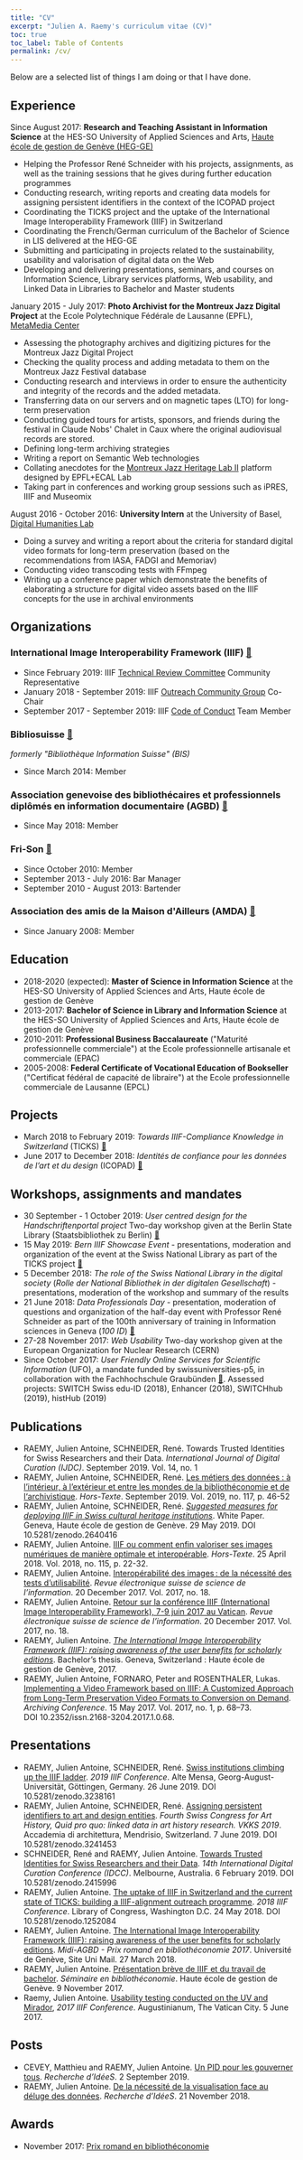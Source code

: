 ```yaml
---
title: "CV"
excerpt: "Julien A. Raemy's curriculum vitae (CV)"
toc: true
toc_label: Table of Contents
permalink: /cv/
---
```


Below are a selected list of things I am doing or that I have done.

## Experience

Since August 2017: **Research and Teaching Assistant in Information Science** at the HES-SO University of Applied Sciences and Arts, [Haute école de gestion de Genève (HEG-GE)][heg]
- Helping the Professor René Schneider with his projects, assignments, as well as the training sessions that he gives during further education programmes
- Conducting research, writing reports and creating data models for assigning persistent identifiers in the context of the ICOPAD project
- Coordinating the TICKS project and the uptake of the International Image Interoperability Framework (IIIF) in Switzerland
- Coordinating the French/German curriculum of the Bachelor of Science in LIS delivered at the HEG-GE
- Submitting and participating in projects related to the sustainability, usability and valorisation of digital data on the Web
- Developing and delivering presentations, seminars, and courses on Information Science, Library services platforms, Web usability, and Linked Data in Libraries to Bachelor and Master students

January 2015 - July 2017: **Photo Archivist for the Montreux Jazz Digital Project** at the Ecole Polytechnique Fédérale de Lausanne (EPFL), [MetaMedia Center][mmc]
- Assessing the photography archives and digitizing pictures for the Montreux Jazz Digital Project
- Checking the quality process and adding metadata to them on the Montreux Jazz Festival database
- Conducting research and interviews in order to ensure the authenticity and integrity of the records and the added metadata.
- Transferring data on our servers and on magnetic tapes (LTO) for long-term preservation
- Conducting guided tours for artists, sponsors, and friends during the festival in Claude Nobs' Chalet in Caux where the original audiovisual records are stored.
- Defining long-term archiving strategies
- Writing a report on Semantic Web technologies
- Collating anecdotes for the [Montreux Jazz Heritage Lab II][mjhl] platform designed by EPFL+ECAL Lab
- Taking part in conferences and working group sessions such as iPRES, IIIF and Museomix

August 2016 - October 2016: **University Intern** at the University of Basel, [Digital Humanities Lab][dhlab]
- Doing a survey and writing a report about the criteria for standard digital video formats for long-term preservation (based on the recommendations from IASA, FADGI and Memoriav)
- Conducting video transcoding tests with FFmpeg
- Writing up a conference paper which demonstrate the benefits of elaborating a structure for digital video assets based on the IIIF concepts for the use in archival environments

## Organizations

### International Image Interoperability Framework (IIIF) [:link:][iiif]

- Since February 2019: IIIF [Technical Review Committee][trc] Community Representative
- January 2018 - September 2019: IIIF [Outreach Community Group][outreach] Co-Chair
- September 2017 - September 2019: IIIF [Code of Conduct][coc] Team Member

### Bibliosuisse [:link:][bibliosuisse]
*formerly "Bibliothèque Information Suisse" (BIS)*

- Since March 2014: Member

### Association genevoise des bibliothécaires et professionnels diplômés en information documentaire (AGBD) [:link:][agbd]

- Since May 2018: Member

### Fri-Son [:link:][fri-son]

- Since October 2010: Member
- September 2013 - July 2016: Bar Manager
- September 2010 - August 2013: Bartender

### Association des amis de la Maison d'Ailleurs (AMDA) [:link:][amda]

- Since January 2008: Member 

## Education

- 2018-2020 (expected): **Master of Science in Information Science** at the HES-SO University of Applied Sciences and Arts, Haute école de gestion de Genève
- 2013-2017: **Bachelor of Science in Library and Information Science** at the HES-SO University of Applied Sciences and Arts, Haute école de gestion de Genève
- 2010-2011: **Professional Business Baccalaureate** ("Maturité professionnelle commerciale") at the Ecole professionnelle artisanale et commerciale (EPAC)
- 2005-2008: **Federal Certificate of Vocational Education of Bookseller** ("Certificat fédéral de capacité de libraire") at the Ecole professionnelle commerciale de Lausanne (EPCL)

## Projects

- March 2018 to February 2019: *Towards IIIF-Compliance Knowledge in Switzerland* (TICKS) [:link:][ticks]
- June 2017 to December 2018: *Identités de confiance pour les données de l’art et du design* (ICOPAD) [:link:][icopad]

## Workshops, assignments and mandates

- 30 September - 1 October 2019: *User centred design for the Handschriftenportal project* Two-day workshop given at the Berlin State Library (Staatsbibliothek zu Berlin) [:link:][hsp]
- 15 May 2019: *Bern IIIF Showcase Event* - presentations, moderation and organization of the event at the Swiss National Library as part of the TICKS project [:link:][bern-iiif]
- 5 December 2018: *The role of the Swiss National Library in the digital society* (_Rolle der National Bibliothek in der digitalen Gesellschaft_) - presentations, moderation of the workshop and summary of the results 
- 21 June 2018: *Data Professionals Day* - presentation, moderation of questions and organization of the half-day event with Professor René Schneider as part of the 100th anniversary of training in Information sciences in Geneva (_100 ID_) [:link:][100id-dpd]
- 27-28 November 2017: *Web Usability* Two-day workshop given at the European Organization for Nuclear Research (CERN)
- Since October 2017: *User Friendly Online Services for Scientific Information* (UFO), a mandate funded by swissuniversities-p5, in collaboration with the Fachhochschule Graubünden [:link:][ufo]. Assessed projects: SWITCH Swiss edu-ID (2018), Enhancer (2018), SWITCHhub (2019), histHub (2019)

## Publications

- RAEMY, Julien Antoine, SCHNEIDER, René. Towards Trusted Identities for Swiss Researchers and their Data. *International Journal of Digital Curation (IJDC)*. September 2019. Vol. 14, no. 1
- RAEMY, Julien Antoine, SCHNEIDER, René. [Les métiers des données : à l’intérieur, à l’extérieur et entre les mondes de la bibliothéconomie et de l‘archivistique][arodes-ht2]. *Hors-Texte*. September 2019. Vol. 2019, no. 117, p. 46-52
- RAEMY, Julien Antoine, SCHNEIDER, René. [*Suggested measures for deploying IIIF in Swiss cultural heritage institutions*][ticks-wp]. White Paper. Geneva, Haute école de gestion de Genève. 29 May 2019. DOI 10.5281/zenodo.2640416
- RAEMY, Julien Antoine. [IIIF ou comment enfin valoriser ses images numériques de manière optimale et interopérable][arodes-ht1]. *Hors-Texte*. 25 April 2018. Vol. 2018, no. 115, p. 22-32.
- RAEMY, Julien Antoine. [Interopérabilité des images : de la nécessité des tests d’utilisabilité][ressi1]. *Revue électronique suisse de science de l’information*. 20 December 2017. Vol. 2017, no. 18.
- RAEMY, Julien Antoine. [Retour sur la conférence IIIF (International Image Interoperability Framework), 7-9 juin 2017 au Vatican][ressi2]. *Revue électronique suisse de science de l’information*. 20 December 2017. Vol. 2017, no. 18.
- RAEMY, Julien Antoine. [*The International Image Interoperability Framework (IIIF): raising awareness of the user benefits for scholarly editions*][tb]. Bachelor’s thesis. Geneva, Switzerland : Haute école de gestion de Genève, 2017.
- RAEMY, Julien Antoine, FORNARO, Peter and ROSENTHALER, Lukas. [Implementing a Video Framework based on IIIF: A Customized Approach from Long-Term Preservation Video Formats to Conversion on Demand][archiving]. *Archiving Conference*. 15 May 2017. Vol. 2017, no. 1, p. 68–73. DOI 10.2352/issn.2168-3204.2017.1.0.68. 

## Presentations

- RAEMY, Julien Antoine, SCHNEIDER, René. [Swiss institutions climbing up the IIIF ladder][ticks-19]. *2019 IIIF Conference*. Alte Mensa, Georg-August-Universität, Göttingen, Germany. 26 June 2019. DOI 10.5281/zenodo.3238161
- RAEMY, Julien Antoine, SCHNEIDER, René. [Assigning persistent identifiers to art and design entities][vkks]. *Fourth Swiss Congress for Art History, Quid pro quo: linked data in art history research. VKKS 2019*. Accademia di architettura, Mendrisio, Switzerland. 7 June 2019. DOI 10.5281/zenodo.3241453
- SCHNEIDER, René and RAEMY, Julien Antoine. [Towards Trusted Identities for Swiss Researchers  and their Data][idcc-19]. *14th International Digital Curation Conference (IDCC)*. Melbourne, Australia. 6 February 2019. DOI 10.5281/zenodo.2415996
- RAEMY, Julien Antoine. [The uptake of IIIF in Switzerland and the current state of TICKS: building a IIIF-alignment outreach programme][ticks-18]. *2018 IIIF Conference*. Library of Congress, Washington D.C. 24 May 2018. DOI 10.5281/zenodo.1252084
- RAEMY, Julien Antoine. [The International Image Interoperability Framework (IIIF): raising awareness of the user benefits for scholarly editions][midi-agbd]. *Midi-AGBD - Prix romand en bibliothéconomie 2017*. Université de Genève, Site Uni Mail. 27 March 2018.
- RAEMY, Julien Antoine. [Présentation brève de IIIF et du travail de bachelor][seminaire]. *Séminaire en bibliothéconomie*. Haute école de gestion de Genève. 9 November 2017.
- Raemy, Julien Antoine. [Usability testing conducted on the UV and Mirador][vatican-prezi], *2017 IIIF Conference*. Augustinianum, The Vatican City. 5 June 2017. 


## Posts

- CEVEY, Matthieu and RAEMY, Julien Antoine. [Un PID pour les gouverner tous][swisspidhub-post1]. *Recherche d’IdéeS*. 2 September 2019. 
- RAEMY, Julien Antoine. [De la nécessité de la visualisation face au déluge des données][blog-necessite]. *Recherche d’IdéeS*. 21 November 2018. 

## Awards

- November 2017: [Prix romand en bibliothéconomie][romand]

[agbd]: https://www.agbd.ch/
[amda]: http://www.ailleurs.ch/en/amda/
[bibliosuisse]: https://bibliosuisse.ch/
[iiif]: https://iiif.io/
[idcc-19]: https://doi.org/10.5281/zenodo.2415995
[blog-necessite]: https://campus.hesge.ch/blog-master-is/de-la-necessite-de-la-visualisation-face-au-deluge-des-donnees/
[fri-son]: https://fri-son.ch/
[archiving]: https://doi.org/10.2352/issn.2168-3204.2017.1.0.68
[ressi1]: http://www.ressi.ch/num18/article_142
[ressi2]: http://www.ressi.ch/num18/article_143
[vatican-prezi]: https://www.slideshare.net/JulienARaemy/iiif-preconference-usability-testing-conducted-on-the-uv-and-mirador
[tb]: https://doc.rero.ch/record/306498/
[midi-agbd]: https://www.agbd.ch/wp-content/uploads/JARaemy_IIIF_pr%C3%A9sentation-min.pdf
[romand]: https://www.agbd.ch/prix-romand-en-bibliotheconomie/
[seminaire]: https://www.slideshare.net/JulienARaemy/prsentation-brve-de-iiif-et-du-travail-de-bachelor-sminaire-en-bibliothconomie-hegge
[coc]: https://iiif.io/event/conduct/
[outreach]: https://iiif.io/community/groups/outreach/
[heg]: https://www.hesge.ch/heg/
[mmc]: https://metamedia.epfl.ch/
[mjhl]: http://www.epfl-ecal-lab.ch/work/montreux-jazz-heritage-lab-ii/
[dhlab]: http://dhlab.unibas.ch/
[icopad]: https://campus.hesge.ch/id_bilingue/projekte/icopad/index_fr.asp
[ticks]: https://campus.hesge.ch/id_bilingue/projekte/ticks/index_fr.asp
[ticks-wp]: http://dx.doi.org/10.5281/zenodo.2640415
[ticks-18]: https://doi.org/10.5281/zenodo.1252084
[ticks-19]: https://doi.org/10.5281/zenodo.3238160
[trc]: https://iiif.io/community/trc/
[arodes-ht1]: https://hesso.tind.io/record/2394
[arodes-ht2]: https://hesso.tind.io/record/4063
[vkks]: https://doi.org/10.5281/zenodo.3241452
[swisspidhub-post1]: https://campus.hesge.ch/blog-master-is/un-pid-pour-les-gouverner-tous/
[ufo]: https://www.fhgr.ch/fhgr/angewandte-zukunftstechnologien/schweizerisches-institut-fuer-informationswissenschaft-sii/projekte/ufo/
[bern-iiif]: https://campus.hesge.ch/id_bilingue/projekte/ticks/bern-iiif-showcase-event_fr.html
[100id-dpd]: https://www.hesge.ch/heg/100id-programme
[hsp]: https://handschriftenportal.de/

